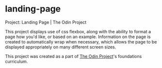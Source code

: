 # landing-page
Project: Landing Page | The Odin Project

This project displays use of css flexbox, along with the ability to format a page how you'd like, or based on an example. Information on the page is created to automatically wrap when necessary, which allows the page to be displayed appropriately on many different screen sizes.

This project was created as a part of [The Odin Project](https://www.theodinproject.com/)'s foundations curriculum.